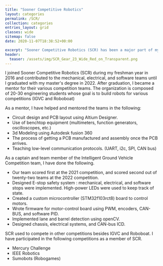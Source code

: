 ```yaml
---
title: "Sooner Competitive Robotics"
layout: categories
permalink: /SCR/
collection: categories
entries_layout: grid
classes: wide
sitemap: false
date: 2020-11-07T18:38:52+00:00

excerpt: "Sooner Competitive Robotics (SCR) has been a major part of my life since I started my undergraduate degree in Fall of 2016."
header:
  teaser: /assets/img/SCR_Gear_23_Wide_Red_on_Transparent.png
---
```


I joined Sooner Competitive Robotics (SCR) during my freshman year in 2016 and contributed to the mechanical, electrical, and software teams until I graduated with my master's degree in 2022. After graduation, I became a mentor for their various competition teams. The organization is composed of 20-30 engineering students whose goal is to build robots for various competitions (IGVC and Roboboat)

As a mentor, I have helped and mentored the teams in the following:

* Circuit design and PCB layout using Altium Designer.
* Use of benchtop equipment (multimeters, function generators, oscilloscopes, etc.)
* 3d Modeling using Autodesk fusion 360
* The process of getting a PCB manufactured and assembly once the PCB arrives.
* Teaching low-level communication protocols. (UART, i2c, SPI, CAN bus)

As a captain and team member of the Intelligent Ground Vehicle Competition team, I have done the following.

* Our team scored first at the 2021 competition, and scored second out of twenty-two teams at the 2022 competition.
* Designed E-stop safety system : mechanical, electrical, and software stops were implemented. High-power LEDs were used to keep track of state.
* Created a custom microcontroller (STM32f103rct8) board to control motors.
* Wrote firmware for motor-control board using PWM, encoders, CAN-BUS, and software PID.
* Implemented lane and barrel detection using openCV. 
* Designed chassis, electrical systems, and CAN-bus ICD. 

SCR used to compete in other competitions besides IGVC and Roboboat. I have participated in the following competitions as a member of SCR.

* Mercury Challenge 
* IEEE Robotics
* Sumobots (Robogames)